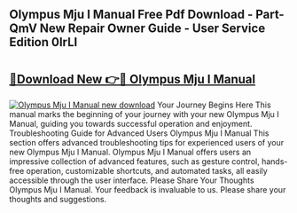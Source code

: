 ## Olympus Mju I Manual Free Pdf Download - Part-QmV New Repair Owner Guide - User Service Edition 0IrLI

# <h2><a href="http://bc98747.oget.top/?id=Olympus+Mju+I+Manual">🔗Download New 👉🔴 Olympus Mju I Manual</a></h2>

[![Olympus Mju I Manual new download](https://i.imgur.com/5g1atiW.png)](http://bc98747.oget.top/?id=Olympus+Mju+I+Manual)
Your Journey Begins Here This manual marks the beginning of your journey with your new Olympus Mju I Manual, guiding you towards successful operation and enjoyment. Troubleshooting Guide for Advanced Users Olympus Mju I Manual This section offers advanced troubleshooting tips for experienced users of your new Olympus Mju I Manual. Olympus Mju I Manual offers users an impressive collection of advanced features, such as gesture control, hands-free operation, customizable shortcuts, and automated tasks, all easily accessible through the user interface. Please Share Your Thoughts Olympus Mju I Manual. Your feedback is invaluable to us. Please share your thoughts and suggestions.
